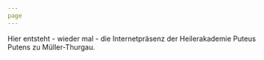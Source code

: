 ```yaml
---
page
---
```


Hier entsteht - wieder mal - die Internetpräsenz der Heilerakademie Puteus Putens zu Müller-Thurgau.


